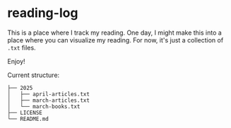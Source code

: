# reading-log

This is a place where I track my reading. One day, I might make this into a place where you can
visualize my reading. For now, it's just a collection of `.txt` files.

Enjoy!

Current structure:

```
├── 2025
│   ├── april-articles.txt
│   ├── march-articles.txt
│   └── march-books.txt
├── LICENSE
└── README.md
```

